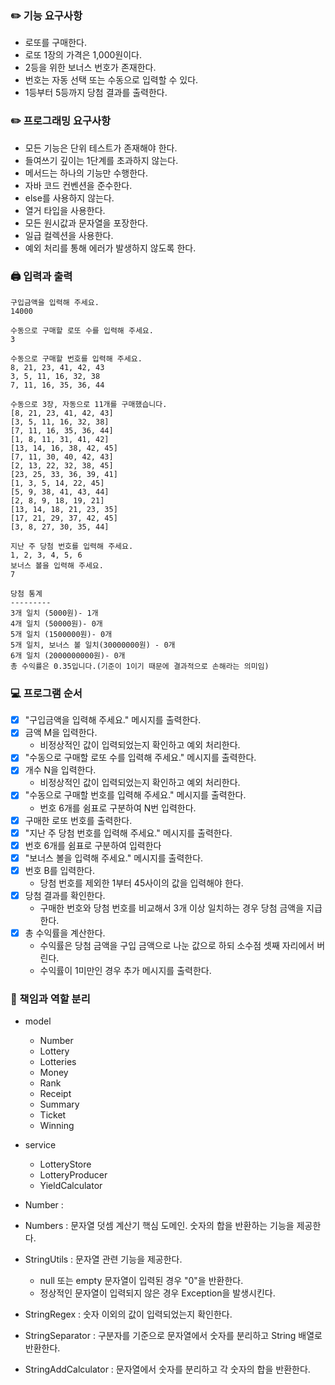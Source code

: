 ### ✏️ 기능 요구사항

- 로또를 구매한다.
- 로또 1장의 가격은 1,000원이다.
- 2등을 위한 보너스 번호가 존재한다.
- 번호는 자동 선택 또는 수동으로 입력할 수 있다.
- 1등부터 5등까지 당첨 결과를 출력한다.

### ✏️ 프로그래밍 요구사항

- 모든 기능은 단위 테스트가 존재해야 한다.
- 들여쓰기 깊이는 1단계를 초과하지 않는다.
- 메서드는 하나의 기능만 수행한다.
- 자바 코드 컨벤션을 준수한다.
- else를 사용하지 않는다.
- 열거 타입을 사용한다.
- 모든 원시값과 문자열을 포장한다.
- 일급 컬렉션을 사용한다.
- 예외 처리를 통해 에러가 발생하지 않도록 한다.

### 🖨️ 입력과 출력

```
구입금액을 입력해 주세요.
14000

수동으로 구매할 로또 수를 입력해 주세요.
3

수동으로 구매할 번호를 입력해 주세요.
8, 21, 23, 41, 42, 43
3, 5, 11, 16, 32, 38
7, 11, 16, 35, 36, 44

수동으로 3장, 자동으로 11개를 구매했습니다.
[8, 21, 23, 41, 42, 43]
[3, 5, 11, 16, 32, 38]
[7, 11, 16, 35, 36, 44]
[1, 8, 11, 31, 41, 42]
[13, 14, 16, 38, 42, 45]
[7, 11, 30, 40, 42, 43]
[2, 13, 22, 32, 38, 45]
[23, 25, 33, 36, 39, 41]
[1, 3, 5, 14, 22, 45]
[5, 9, 38, 41, 43, 44]
[2, 8, 9, 18, 19, 21]
[13, 14, 18, 21, 23, 35]
[17, 21, 29, 37, 42, 45]
[3, 8, 27, 30, 35, 44]

지난 주 당첨 번호를 입력해 주세요.
1, 2, 3, 4, 5, 6
보너스 볼을 입력해 주세요.
7

당첨 통계
---------
3개 일치 (5000원)- 1개
4개 일치 (50000원)- 0개
5개 일치 (1500000원)- 0개
5개 일치, 보너스 볼 일치(30000000원) - 0개
6개 일치 (2000000000원)- 0개
총 수익률은 0.35입니다.(기준이 1이기 때문에 결과적으로 손해라는 의미임)
```

### 💻 프로그램 순서

- [x] "구입금액을 입력해 주세요." 메시지를 출력한다.
- [x] 금액 M을 입력한다.
  - 비정상적인 값이 입력되었는지 확인하고 예외 처리한다.
- [x] "수동으로 구매할 로또 수를 입력해 주세요." 메시지를 출력한다.
- [x] 개수 N을 입력한다.
  - 비정상적인 값이 입력되었는지 확인하고 예외 처리한다.
- [x] "수동으로 구매할 번호를 입력해 주세요." 메시지를 출력한다.
  - 번호 6개를 쉼표로 구분하여 N번 입력한다.
- [x] 구매한 로또 번호를 출력한다.
- [x] "지난 주 당첨 번호를 입력해 주세요." 메시지를 출력한다.
- [x] 번호 6개를 쉼표로 구분하여 입력한다
- [x] "보너스 볼을 입력해 주세요." 메시지를 출력한다.
- [x] 번호 B를 입력한다.
  - 당첨 번호를 제외한 1부터 45사이의 값을 입력해야 한다.
- [x] 당첨 결과를 확인한다.
  - 구매한 번호와 당첨 번호를 비교해서 3개 이상 일치하는 경우 당첨 금액을 지급한다.
- [x] 총 수익률을 계산한다.
  - 수익률은 당첨 금액을 구입 금액으로 나눈 값으로 하되 소수점 셋째 자리에서 버린다.
  - 수익률이 1미만인 경우 추가 메시지를 출력한다.

### 🔑️️️ 책임과 역할 분리

- model
  - Number
  - Lottery
  - Lotteries
  - Money
  - Rank
  - Receipt
  - Summary
  - Ticket
  - Winning
- service
  - LotteryStore
  - LotteryProducer
  - YieldCalculator

- Number :
- Numbers : 문자열 덧셈 계산기 핵심 도메인. 숫자의 합을 반환하는 기능을 제공한다.
- StringUtils : 문자열 관련 기능을 제공한다.
  - null 또는 empty 문자열이 입력된 경우 "0"을 반환한다.
  - 정상적인 문자열이 입력되지 않은 경우 Exception을 발생시킨다.
- StringRegex : 숫자 이외의 값이 입력되었는지 확인한다.
- StringSeparator : 구분자를 기준으로 문자열에서 숫자를 분리하고 String 배열로 반환한다.
- StringAddCalculator : 문자열에서 숫자를 분리하고 각 숫자의 합을 반환한다.
